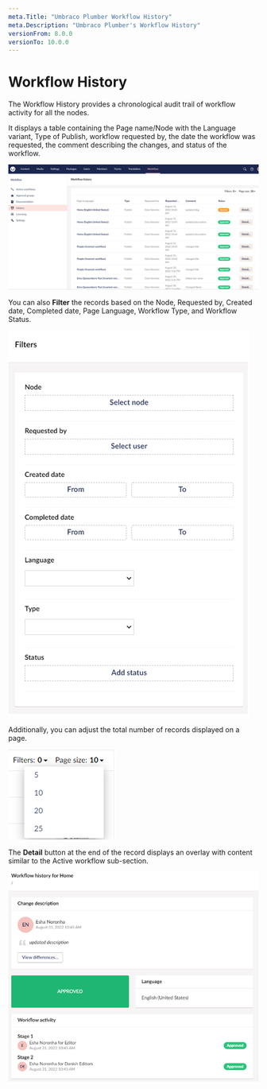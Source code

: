 ```yaml
---
meta.Title: "Umbraco Plumber Workflow History"
meta.Description: "Umbraco Plumber's Workflow History"
versionFrom: 8.0.0
versionTo: 10.0.0
---
```


# Workflow History

The Workflow History provides a chronological audit trail of workflow activity for all the nodes. 

It displays a table containing the Page name/Node with the Language variant, Type of Publish, workflow requested by, the date the workflow was requested, the comment describing the changes, and status of the workflow.

![Workflow history](images/workflow-history.png)

You can also **Filter** the records based on the Node, Requested by, Created date, Completed date, Page Language, Workflow Type, and Workflow Status.

![Workflow history Filters](images/history-filter.png)

Additionally, you can adjust the total number of records displayed on a page.

![Workflow history PageSize](images/history-pagesize.png)

The **Detail** button at the end of the record displays an overlay with content similar to the Active workflow sub-section.

![Details overlay](images/history-detail-button.png)

